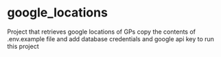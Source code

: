 # google_locations
Project that retrieves google locations of GPs
copy the contents of .env.example file and add database credentials and google api key to run this project